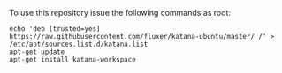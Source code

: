 To use this repository issue the following commands as root:

```
echo 'deb [trusted=yes] https://raw.githubusercontent.com/fluxer/katana-ubuntu/master/ /' > /etc/apt/sources.list.d/katana.list
apt-get update
apt-get install katana-workspace
```
